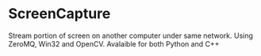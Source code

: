 # ScreenCapture 
Stream portion of screen on another computer under same network. Using ZeroMQ, Win32 and OpenCV. Avalaible for both Python and C++

